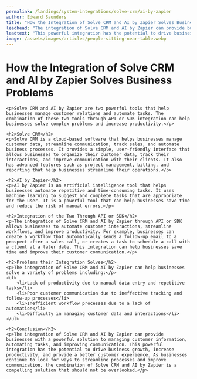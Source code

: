 ```yaml
---
permalink: /landings/system-integrations/solve-crm/ai-by-zapier
author: Edward Saunders
title: "How the Integration of Solve CRM and AI by Zapier Solves Business Problems"
leadhead: "The integration of Solve CRM and AI by Zapier can provide businesses with a powerful solution to managing customer information, automating tasks, and improving communication"
leadtext: "This powerful integration has the potential to drive business growth, increase productivity, and provide a better customer experience. As businesses continue to look for ways to streamline processes and improve communication, the combination of Solve CRM and AI by Zapier is a compelling solution that should not be overlooked."
image: /assets/images/articles/people-sitting-near-table.webp
---
```

<div class="arttext">	<h1>How the Integration of Solve CRM and AI by Zapier Solves Business Problems</h1>
	
	<p>Solve CRM and AI by Zapier are two powerful tools that help businesses manage customer relations and automate tasks. The combination of these two tools through API or SDK integration can help businesses solve complex problems and increase productivity.</p>

	<h2>Solve CRM</h2>
	<p>Solve CRM is a cloud-based software that helps businesses manage customer data, streamline communication, track sales, and automate business processes. It provides a simple, user-friendly interface that allows businesses to organize their customer data, track their interactions, and improve communication with their clients. It also has advanced features such as project management, billing, and reporting that help businesses streamline their operations.</p>

	<h2>AI by Zapier</h2>
	<p>AI by Zapier is an artificial intelligence tool that helps businesses automate repetitive and time-consuming tasks. It uses machine learning to suggest and complete tasks that are appropriate for the user. It is a powerful tool that can help businesses save time and reduce the risk of manual errors.</p>

	<h2>Integration of the Two Through API or SDK</h2>
	<p>The integration of Solve CRM and AI by Zapier through API or SDK allows businesses to automate customer interactions, streamline workflows, and improve productivity. For example, businesses can create a workflow that automatically sends a follow-up email to a prospect after a sales call, or creates a task to schedule a call with a client at a later date. This integration can help businesses save time and improve their customer communication.</p>

	<h2>Problems their Integration Solves</h2>
	<p>The integration of Solve CRM and AI by Zapier can help businesses solve a variety of problems including:</p>
	<ul>
		<li>Lack of productivity due to manual data entry and repetitive tasks</li>
		<li>Poor customer communication due to ineffective tracking and follow-up processes</li>
		<li>Inefficient workflow processes due to a lack of automation</li>
		<li>Difficulty in managing customer data and interactions</li>
	</ul>

	<h2>Conclusion</h2>
	<p>The integration of Solve CRM and AI by Zapier can provide businesses with a powerful solution to managing customer information, automating tasks, and improving communication. This powerful integration has the potential to drive business growth, increase productivity, and provide a better customer experience. As businesses continue to look for ways to streamline processes and improve communication, the combination of Solve CRM and AI by Zapier is a compelling solution that should not be overlooked.</p>
</div>